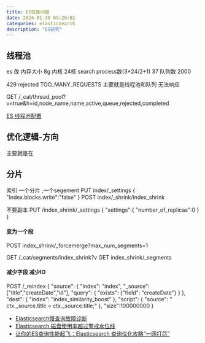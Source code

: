 ```yaml
---
title: ES性能问题
date: 2024-01-30 09:20:02
categories: elasticsearch
description: "ES研究"
---
```



## 线程池 

es 改 内存大小 8g  内核 24核 search process数(3*24/2+1) 37 队列数 2000

429 rejected TOO_MANY_REQUESTS   主要就是线程池和队列 无法响应

GET /_cat/thread_pool?v=true&h=id,node_name,name,active,queue,rejected,completed


[ES 线程池配置](https://www.elastic.co/guide/en/elasticsearch/reference/current/modules-threadpool.html)

## 优化逻辑-方向

主要就是在

## 分片

索引 一个分片 ,一个segement
PUT index/_settings
{
  "index.blocks.write":"false"
}
POST index/_shrink/index_shrink 

不要副本
PUT /index_shrink/_settings
{
  "settings":{
    "number_of_replicas":0
  }
}

#### 变为一个段

POST index_shrink/_forcemerge?max_num_segments=1

GET /_cat/segments/index_shrink?v
GET index_shrink/_segments


#### 减少字段 减少IO

POST /_reindex
{
  "source": {
    "index": "index",
    "_source": ["title","createDate","id"],
    "query": {
      "exists": {"field": "createDate"}
    }
  },
  "dest": {
    "index": "index_similarity_boost"
  },
  "script": {
    "source": " ctx._source.title = ctx._source.title;"
  }, 
  "size":100000000
}



- [Elasticsearch慢查询故障诊断](https://www.cnblogs.com/zhq1007/p/11744102.html)
- [Elasticsearch 磁盘使用率超过警戒水位线](https://www.cnblogs.com/hahaha111122222/p/16048771.html)
- [让你的ES查询性能起飞：Elasticsearch 查询优化攻略“一网打尽”](https://zhuanlan.zhihu.com/p/647279604?utm_id=0)

